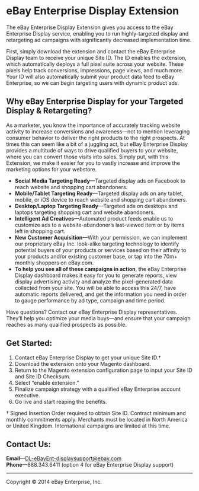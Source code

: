 # eBay Enterprise Display Extension

The eBay Enterprise Display Extension gives you access to the eBay Enterprise Display service, enabling you to run highly-targeted display and retargeting ad campaigns with significantly decreased implementation time.

First, simply download the extension and contact the eBay Enterprise Display team to receive your unique Site ID. The ID enables the extension, which automatically deploys a full pixel suite across your website. These pixels help track conversions, impressions, page views, and much more. Your ID will also automatically submit your product data feed to eBay Enterprise, so we can begin targeting users with dynamic product ads.

## Why eBay Enterprise Display for your Targeted Display & Retargeting?

As a marketer, you know the importance of accurately tracking website activity to increase conversions and awareness—not to mention leveraging consumer behavior to deliver the right products to the right prospects. At times this can seem like a bit of a juggling act, but eBay Enterprise Display provides a multitude of ways to drive qualified buyers to your website, where you can convert those visits into sales. Simply put, with this Extension, we make it easier for you to vastly increase and improve the marketing options for your webstore.

* __Social Media Targeting Ready__—Targeted display ads on Facebook to reach website and shopping cart abandoners.
* __Mobile/Tablet Targeting Ready__—Targeted display ads on any tablet, mobile, or iOS device to reach website and shopping cart abandoners.
* __Desktop/Laptop Targeting Ready__—Targeted ads on desktops and laptops targeting shopping cart and website abandoners.
* __Intelligent Ad Creatives__—Automated product feeds enable us to customize ads to a website-abandoner’s last-viewed item or by items left in shopping cart.
* __New Customer Acquisition__—With your permission, we can implement our proprietary eBay Inc. look-alike targeting technology to identify potential buyers of your products or services based on their affinity to your products and/or existing customer base, or tap into the 70m+ monthly shoppers on eBay.com.
* __To help you see all of these campaigns in action__, the eBay Enterprise Display dashboard makes it easy for you to generate reports, view display advertising activity and analyze the pixel-generated data collected from your site. You will be able to access this 24/7, have automatic reports delivered, and get the information you need in order to gauge performance by ad type, campaign and time period.

Have questions? Contact our eBay Enterprise Display representatives. They’ll help you optimize your media buys—and ensure that your campaign reaches as many qualified prospects as possible.

## Get Started:

1. Contact eBay Enterprise Display to get your unique Site ID.†
1. Download the extension onto your Magento dashboard.
1. Return to the Magento extension configuration page to input your Site ID and Site ID Checksum.
1. Select “enable extension.”
1. Finalize campaign strategy with a qualified eBay Enterprise account executive.
1. Go live and start reaping the benefits.

† Signed Insertion Order required to obtain Site ID. Contract minimum and monthly commitments apply. Merchants must be located in North America or United Kingdom. International campaigns are limited at this time.

## Contact Us:

__Email__—[DL-eBayEnt-displaysupport@ebay.com](mailto:DL-eBayEnt-displaysupport@ebay.com)  
__Phone__—888.343.6411 (option 4 for eBay Enterprise Display support)

---
Copyright &copy; 2014 eBay Enterprise, Inc.
